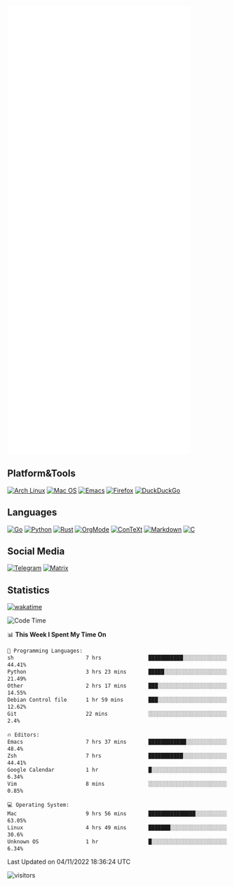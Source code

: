 ![Metrics](https://github.com/SteamedFish/SteamedFish/blob/master/github-metrics.svg)

## Platform&Tools

[![Arch Linux](https://img.shields.io/badge/ArchLinux-1793D1?logo=arch-linux&logoColor=fff&style=flat-square)](https://archlinux.org/)
[![Mac OS](https://img.shields.io/badge/MacOS-000000?style=flat-square&logo=macos&logoColor=F0F0F0)](https://www.apple.com/macos/)
[![Emacs](https://img.shields.io/badge/Emacs-%237F5AB6.svg?&style=flat-square&logo=gnu-emacs&logoColor=white)](https://www.gnu.org/software/emacs/)
[![Firefox](https://img.shields.io/badge/Firefox-FF7139?style=flat-square&logo=Firefox-Browser&logoColor=white)](https://firefox.com/)
[![DuckDuckGo](https://img.shields.io/badge/DuckDuckGo-DE5833?style=flat-square&logo=DuckDuckGo&logoColor=white)](https://duckduckgo.com/)

## Languages

[![Go](https://img.shields.io/badge/Golang-%2300ADD8.svg?style=flat-square&logo=go&logoColor=white)](https://golang.org/)
[![Python](https://img.shields.io/badge/Python-3670A0?style=flat-square&logo=python&logoColor=ffdd54)](https://www.python.org/)
[![Rust](https://img.shields.io/badge/Rust-%23000000.svg?style=flat-square&logo=rust&logoColor=white)](https://www.rust-lang.org/)
[![OrgMode](https://img.shields.io/badge/OrgMode-%23000000.svg?style=flat-square&logo=org&logoColor=white)](https://orgmode.org/)
[![ConTeXt](https://img.shields.io/badge/ConTeXt-%23008080.svg?style=flat-square&logo=latex&logoColor=white)](https://contextgarden.net/)
[![Markdown](https://img.shields.io/badge/MarkDown-%23000000.svg?style=flat-square&logo=markdown&logoColor=white)](https://daringfireball.net/projects/markdown/)
[![C](https://img.shields.io/badge/C-%2300599C.svg?style=flat-square&logo=c&logoColor=white)](https://www.iso.org/standard/74528.html)

## Social Media
[![Telegram](https://img.shields.io/badge/SteamedFish-2CA5E0?style=social&logo=telegram&logoColor=white)](https://t.me/SteamedFish)
[![Matrix](https://img.shields.io/badge/SteamedFish-2CA5E0?style=social&logo=matrix&logoColor=black)](https://matrix.to/#/@i:steamedfish.org)

## Statistics
[![wakatime](https://wakatime.com/badge/user/168280d6-fcf2-4b4f-ad3a-dc4612f35b38.svg)](https://wakatime.com/@168280d6-fcf2-4b4f-ad3a-dc4612f35b38)

<!--START_SECTION:waka-->
![Code Time](http://img.shields.io/badge/Code%20Time-2%2C112%20hrs%2055%20mins-blue)

📊 **This Week I Spent My Time On** 

```text
💬 Programming Languages: 
sh                       7 hrs               ███████████░░░░░░░░░░░░░░   44.41% 
Python                   3 hrs 23 mins       █████░░░░░░░░░░░░░░░░░░░░   21.49% 
Other                    2 hrs 17 mins       ███░░░░░░░░░░░░░░░░░░░░░░   14.55% 
Debian Control file      1 hr 59 mins        ███░░░░░░░░░░░░░░░░░░░░░░   12.62% 
Git                      22 mins             ░░░░░░░░░░░░░░░░░░░░░░░░░   2.4%

🔥 Editors: 
Emacs                    7 hrs 37 mins       ████████████░░░░░░░░░░░░░   48.4% 
Zsh                      7 hrs               ███████████░░░░░░░░░░░░░░   44.41% 
Google Calendar          1 hr                █░░░░░░░░░░░░░░░░░░░░░░░░   6.34% 
Vim                      8 mins              ░░░░░░░░░░░░░░░░░░░░░░░░░   0.85%

💻 Operating System: 
Mac                      9 hrs 56 mins       ███████████████░░░░░░░░░░   63.05% 
Linux                    4 hrs 49 mins       ███████░░░░░░░░░░░░░░░░░░   30.6% 
Unknown OS               1 hr                █░░░░░░░░░░░░░░░░░░░░░░░░   6.34%

```


 Last Updated on 04/11/2022 18:36:24 UTC
<!--END_SECTION:waka-->

![visitors](https://visitor-badge.laobi.icu/badge?page_id=SteamedFish.SteamedFish)
